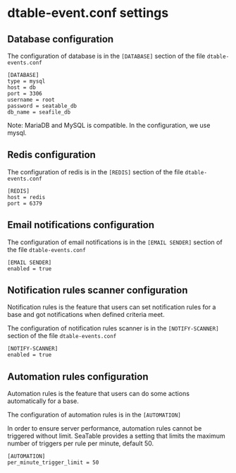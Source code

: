 # dtable-event.conf settings

## Database configuration

The configuration of database is in the `[DATABASE]` section of the file `dtable-events.conf`

```
[DATABASE]
type = mysql
host = db
port = 3306
username = root
password = seatable_db
db_name = seafile_db

```

Note: MariaDB and MySQL is compatible. In the configuration, we use mysql.

## Redis configuration

The configuration of redis is in the `[REDIS]` section of the file `dtable-events.conf`

```
[REDIS]
host = redis
port = 6379

```

## Email notifications configuration

The configuration of email notifications is in the `[EMAIL SENDER]` section of the file `dtable-events.conf`

```
[EMAIL SENDER]
enabled = true

```

## Notification rules scanner configuration

Notification rules is the feature that users can set notification rules for a base and got notifications when defined criteria meet.

The configuration of notification rules scanner is in the `[NOTIFY-SCANNER]` section of the file `dtable-events.conf`

```
[NOTIFY-SCANNER]
enabled = true

```

## Automation rules configuration

Automation rules is the feature that users can do some actions automatically for a base.

The configuration of automation rules is in the `[AUTOMATION]`

In order to ensure server performance, automation rules cannot be triggered without limit. SeaTable provides a setting that limits the maximum number of triggers per rule per minute, default 50.

```
[AUTOMATION]
per_minute_trigger_limit = 50

```

